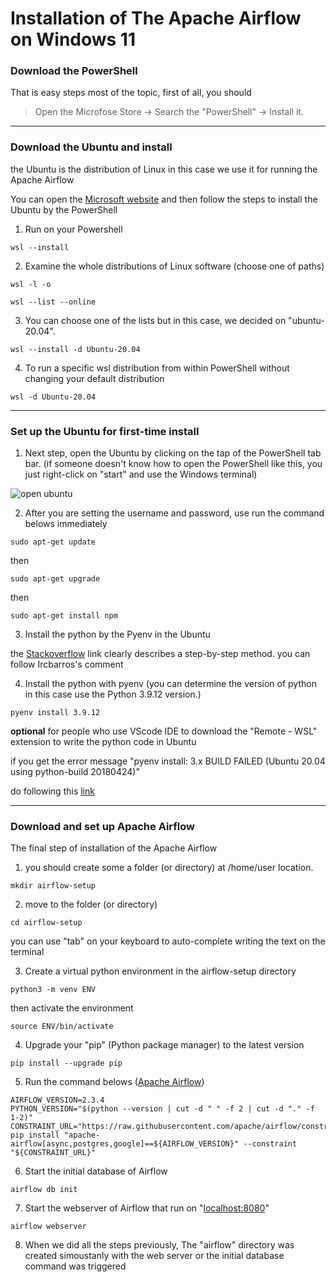 # Installation of The Apache Airflow on Windows 11 

### Download the PowerShell 

That is easy steps most of the topic, first of all, you should
> Open the Microfose Store -> Search the "PowerShell" -> Install it.

---

### Download the Ubuntu and install 
the Ubuntu is the distribution of Linux in this case we use it for running the Apache Airflow

You can open the [Microsoft website](https://learn.microsoft.com/en-gb/windows/wsl/install) and then follow the steps to install the Ubuntu by the PowerShell

1. Run on your Powershell
```
wsl --install
```

2. Examine the whole distributions of Linux software (choose one of paths)
```
wsl -l -o
```
```
wsl --list --online
```

3. You can choose one of the lists but in this case, we decided on "ubuntu-20.04".
```
wsl --install -d Ubuntu-20.04
```

4. To run a specific wsl distribution from within PowerShell without changing your default distribution
```
wsl -d Ubuntu-20.04
```

---

### Set up the Ubuntu for first-time install 

1. Next step, open the Ubuntu by clicking on the tap of the PowerShell tab bar.
  (if someone doesn't know how to open the PowerShell like this, you just right-click on "start" and use the Windows terminal) 

  ![open ubuntu ](https://user-images.githubusercontent.com/95965281/190912152-918b5043-256b-4d3e-a260-06412bd1e8bc.png)

2. After you are setting the username and password, use run the command belows immediately 
```
sudo apt-get update
```
then 
```
sudo apt-get upgrade
```
then
```
sudo apt-get install npm
```

3. Install the python by the Pyenv in the Ubuntu

  the [Stackoverflow](https://stackoverflow.com/questions/62743132/ubuntu-18-04-command-pyenv-not-found-did-you-mean) link clearly describes a step-by-step method. you   can follow Ircbarros's comment

4. Install the python with pyenv (you can determine the version of python in this case use the Python 3.9.12 version.)
```
pyenv install 3.9.12
```

  **optional** for people who use VScode IDE to download the "Remote - WSL" extension to write the python code in Ubuntu

  if you get the error message 
  "pyenv install: 3.x BUILD FAILED (Ubuntu 20.04 using python-build 20180424)"

  do following this [link](https://stackoverflow.com/questions/67807596/pyenv-install-3-x-build-failed-ubuntu-20-04-using-python-build-20180424)

---

### Download and set up Apache Airflow

The final step of installation of the Apache Airflow 
1. you should create some a folder (or directory) at /home/user location.
```
mkdir airflow-setup
```

2. move to the folder (or directory)
```
cd airflow-setup
```
  you can use "tab" on your keyboard to auto-complete writing the text on the terminal

3. Create a virtual python environment in the airflow-setup directory
```
python3 -m venv ENV
```
  then activate the environment
```
source ENV/bin/activate
```

4. Upgrade your "pip" (Python package manager) to the latest version
```
pip install --upgrade pip
```

5. Run the command belows ([Apache Airflow](https://airflow.apache.org/docs/apache-airflow/stable/installation/installing-from-pypi.html))
```
AIRFLOW_VERSION=2.3.4
PYTHON_VERSION="$(python --version | cut -d " " -f 2 | cut -d "." -f 1-2)"
CONSTRAINT_URL="https://raw.githubusercontent.com/apache/airflow/constraints-${AIRFLOW_VERSION}/constraints-${PYTHON_VERSION}.txt"
pip install "apache-airflow[async,postgres,google]==${AIRFLOW_VERSION}" --constraint "${CONSTRAINT_URL}"
```

6. Start the initial database of Airflow
```
airflow db init
```

7. Start the webserver of Airflow that run on "[localhost:8080](http://localhost:8080/)"
```
airflow webserver
```

8. When we did all the steps previously, The "airflow" directory was created simoustanly with the web server or the initial database command was triggered


